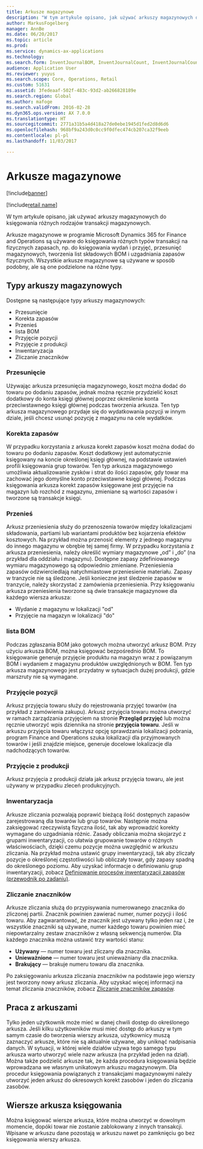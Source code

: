 ```yaml
---
title: Arkusze magazynowe
description: "W tym artykule opisano, jak używać arkuszy magazynowych do księgowania różnych rodzajów transakcji magazynowych."
author: MarkusFogelberg
manager: AnnBe
ms.date: 06/20/2017
ms.topic: article
ms.prod: 
ms.service: dynamics-ax-applications
ms.technology: 
ms.search.form: InventJournalBOM, InventJournalCount, InventJournalCountTag, InventJournalLossProfit, InventJournalMovement, InventJournalTransfer, WMSJournalTable
audience: Application User
ms.reviewer: yuyus
ms.search.scope: Core, Operations, Retail
ms.custom: 51631
ms.assetid: 3fedeaaf-502f-483c-93d2-ab266828189e
ms.search.region: Global
ms.author: mafoge
ms.search.validFrom: 2016-02-28
ms.dyn365.ops.version: AX 7.0.0
ms.translationtype: HT
ms.sourcegitcommit: 2771a31b5a4d418a27de0ebe1945d1fed2d8d6d6
ms.openlocfilehash: 968bf9a243d0c0cc9f0dfec474cb207ca32f9eeb
ms.contentlocale: pl-pl
ms.lasthandoff: 11/03/2017

---
```


# <a name="inventory-journals"></a>Arkusze magazynowe

[!include[banner](../includes/banner.md)]

[!include[retail name](../includes/retail-name.md)]


W tym artykule opisano, jak używać arkuszy magazynowych do księgowania różnych rodzajów transakcji magazynowych.

Arkusze magazynowe w programie Microsoft Dynamics 365 for Finance and Operations są używane do księgowania różnych typów transakcji na fizycznych zapasach, np. do księgowania wydań i przyjęć, przesunięć magazynowych, tworzenia list składowych BOM i uzgadniania zapasów fizycznych. Wszystkie arkusze magazynowe są używane w sposób podobny, ale są one podzielone na różne typy.

## <a name="types-of-inventory-journals"></a>Typy arkuszy magazynowych
Dostępne są następujące typy arkuszy magazynowych:

-   Przesunięcie
-   Korekta zapasów
-   Przenieś
-   lista BOM
-   Przyjęcie pozycji
-   Przyjęcie z produkcji
-   Inwentaryzacja
-   Zliczanie znaczników

### <a name="movement"></a>Przesunięcie

Używając arkusza przesunięcia magazynowego, koszt można dodać do towaru po dodaniu zapasów, jednak można ręcznie przydzielić koszt dodatkowy do konta księgi głównej poprzez określenie konta przeciwstawnego księgi głównej podczas tworzenia arkusza. Ten typ arkusza magazynowego przydaje się do wydatkowania pozycji w innym dziale, jeśli chcesz usunąć pozycję z magazynu na cele wydatków.

### <a name="inventory-adjustment"></a>Korekta zapasów

W przypadku korzystania z arkusza korekt zapasów koszt można dodać do towaru po dodaniu zapasów. Koszt dodatkowy jest automatycznie księgowany na koncie określonej księgi głównej, na podstawie ustawień profili księgowania grup towarów. Ten typ arkusza magazynowego umożliwia aktualizowanie zysków i strat do ilości zapasów, gdy towar ma zachować jego domyślne konto przeciwstawne księgi głównej. Podczas księgowania arkusza korekt zapasów księgowane jest przyjęcie na magazyn lub rozchód z magazynu, zmieniane są wartości zapasów i tworzone są transakcje księgi.

### <a name="transfer"></a>Przenieś

Arkusz przeniesienia służy do przenoszenia towarów między lokalizacjami składowania, partiami lub wariantami produktów bez kojarzenia efektów kosztowych. Na przykład można przenosić elementy z jednego magazynu do innego magazynu w obrębie tej samej firmy. W przypadku korzystania z arkusza przeniesienia, należy określić wymiary magazynowe „od” i „do” (na przykład dla oddziału i magazynu). Dostępne zapasy zdefiniowanego wymiaru magazynowego są odpowiednio zmieniane. Przeniesienia zapasów odzwierciedlają natychmiastowe przeniesienie materiału. Zapasy w tranzycie nie są śledzone. Jeśli konieczne jest śledzenie zapasów w tranzycie, należy skorzystać z zamówienia przeniesienia. Przy księgowaniu arkusza przeniesienia tworzone są dwie transakcje magazynowe dla każdego wiersza arkusza:

-   Wydanie z magazynu w lokalizacji "od"
-   Przyjęcie na magazyn w lokalizacji "do"

### <a name="bom"></a>lista BOM

Podczas zgłaszania BOM jako gotowych można utworzyć arkusz BOM. Przy użyciu arkusza BOM, można księgować bezpośrednio BOM. To księgowanie generuje przyjęcie produktu na magazyn wraz z powiązanym BOM i wydaniem z magazynu produktów uwzględnionych w BOM. Ten typ arkusza magazynowego jest przydatny w sytuacjach dużej produkcji, gdzie marszruty nie są wymagane.

### <a name="item-arrival"></a>Przyjęcie pozycji

Arkusz przyjęcia towaru służy do rejestrowania przyjęć towarów (na przykład z zamówienia zakupu). Arkusz przyjęcia towaru można utworzyć w ramach zarządzania przyjęciem na stronie **Przegląd przyjęć** lub można ręcznie utworzyć wpis dziennika na stronie **przyjęcia towaru**. Jeśli w arkuszu przyjęcia towaru włączysz opcję sprawdzania lokalizacji pobrania, program Finance and Operations szuka lokalizacji dla przyjmowanych towarów i jeśli znajdzie miejsce, generuje docelowe lokalizacje dla nadchodzących towarów.

### <a name="production-input"></a>Przyjęcie z produkcji

Arkusz przyjęcia z produkcji działa jak arkusz przyjęcia towaru, ale jest używany w przypadku zleceń produkcyjnych.

### <a name="counting"></a>Inwentaryzacja

Arkusze zliczania pozwalają poprawić bieżącą ilość dostępnych zapasów zarejestrowaną dla towarów lub grup towarów. Następnie można zaksięgować rzeczywistą fizyczna ilość, tak aby wprowadzić korekty wymagane do uzgadniania różnic. Zasady obliczania można skojarzyć z grupami inwentaryzacji, co ułatwia grupowanie towarów o różnych właściwościach, dzięki czemu pozycje można uwzględnić w arkuszu zliczania. Na przykład można ustawić grupy inwentaryzacji, tak aby zliczały pozycje o określonej częstotliwości lub obliczały towar, gdy zapasy spadną do określonego poziomu. Aby uzyskać informacje o definiowaniu grup inwentaryzacji, zobacz [Definiowanie procesów inwentaryzacji zapasów (przewodnik po zadaniu)](tasks/define-inventory-counting-processes.md).

### <a name="tag-counting"></a>Zliczanie znaczników

Arkusze zliczania służą do przypisywania numerowanego znacznika do zliczonej partii. Znacznik powinien zawierać numer, numer pozycji i ilość towaru. Aby zagwarantować, że znacznik jest używany tylko jeden raz i, że wszystkie znaczniki są używane, numer każdego towaru powinien mieć niepowtarzalny zestaw znaczników z własną sekwencją numerów. Dla każdego znacznika można ustawić trzy wartości stanu:

-   **Używany** — numer towaru jest zliczany dla znacznika.
-   **Unieważnione** — numer towaru jest unieważniany dla znacznika.
-   **Brakujący** — brakuje numeru towaru dla znacznika.

Po zaksięgowaniu arkusza zliczania znaczników na podstawie jego wierszy jest tworzony nowy arkusz zliczania. Aby uzyskać więcej informacji na temat zliczania znaczników, zobacz [Zliczanie znaczników zapasów](inventory-tag-counting.md).

## <a name="working-with-journals"></a>Praca z arkuszami
Tylko jeden użytkownik może mieć w danej chwili dostęp do określonego arkusza. Jeśli kilku użytkowników musi mieć dostęp do arkuszy w tym samym czasie do tworzenia wierszy arkusza, użytkownicy muszą zaznaczyć arkusze, które nie są aktualnie używane, aby uniknąć nadpisania danych. W sytuacji, w której wiele działów używa tego samego typu arkusza warto utworzyć wiele nazw arkusza (na przykład jeden na dział). Można także podzielić arkusze tak, że każda procedura księgowania będzie wprowadzana we własnym unikatowym arkuszu magazynowym. Dla procedur księgowania powiązanych z transakcjami magazynowymi należy utworzyć jeden arkusz do okresowych korekt zasobów i jeden do zliczania zasobów.

## <a name="posting-journal-lines"></a>Wiersze arkusza księgowania
Można księgować wiersze arkusza, które można utworzyć w dowolnym momencie, dopóki towar nie zostanie zablokowany z innych transakcji. Wpisane w arkuszu dane pozostają w arkuszu nawet po zamknięciu go bez księgowania wierszy arkusza.

